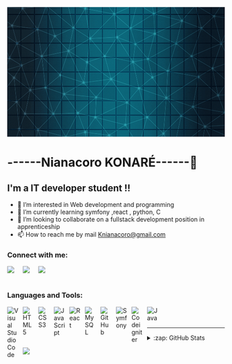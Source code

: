 <img src="https://github.com/Nianacoro130/Nianacoro130/blob/main/Larana,%20Inc..gif?raw=true" width="100%"  height="300px">

# ------Nianacoro KONARÉ------👋 


## I'm a IT developer student !!

- 👀 I’m interested in Web development and programming
- 🌱 I’m currently learning  symfony ,react , python, C 
- 💞️ I’m looking to collaborate on a fullstack development position in apprenticeship
- 📫 How to reach me by mail  Knianacoro@gmail.com

### Connect with me:


<a href="https://linkedin.com/in/Knianacoro"><img align="left" width="26px" src="https://img.icons8.com/doodle/48/000000/linkedin--v2.png" style="padding-right:10px"/><a>
<a href="https://linkedin.com/in/Knianacoro"><img align="left" width="26px" src="https://img.icons8.com/bubbles/50/000000/linkedin.png" style="padding-right:10px"/><a>
<a href="https://linkedin.com/in/Knianacoro"><img align="left" width="26px" src="https://img.icons8.com/external-tal-revivo-tritone-tal-revivo/64/000000/external-linkedin-a-business-and-employment-oriented-service-mobile-app-logo-tritone-tal-revivo.png" style="padding-right:10px"/><a>

  
  
<br><br>
### Languages and Tools:
<img align="left" alt="Visual Studio Code" width="26px" src="https://cdn.jsdelivr.net/gh/devicons/devicon/icons/vscode/vscode-original.svg" style="padding-right:10px;" />
<img align="left" alt="HTML5" width="26px" src="https://cdn.jsdelivr.net/gh/devicons/devicon/icons/html5/html5-original.svg" style="padding-right:10px;" />
<img align="left" alt="CSS3" width="26px" src="https://cdn.jsdelivr.net/gh/devicons/devicon/icons/css3/css3-original.svg" style="padding-right:10px;" />
<img align="left" alt="JavaScript" width="26px" src="https://cdn.jsdelivr.net/gh/devicons/devicon/icons/javascript/javascript-original.svg" style="padding-right:10px;"/>
<img align="left" alt="React" width="26px" src="https://cdn.jsdelivr.net/gh/devicons/devicon/icons/react/react-original.svg" style="padding-right:10px;" />
<img align="left" alt="MySQL" width="26px" src="https://img.icons8.com/color/48/000000/mysql-logo.png" style="padding-right:10px;" />
<img align="left" alt="GitHub" width="26px" src="https://img.icons8.com/color-glass/48/000000/github.png" style="padding-right:10px;" />
<img align="left" alt="Symfony" width="26px" src="https://img.icons8.com/external-tal-revivo-green-tal-revivo/36/000000/external-symfony-is-a-php-web-application-framework-logo-green-tal-revivo.png" style="padding-right:10px;" />
<img align="left" alt="Codeigniter" width="26px" src="https://img.icons8.com/external-tal-revivo-shadow-tal-revivo/24/000000/external-codeigniter-is-an-open-source-software-rapid-development-web-framework-logo-shadow-tal-revivo.png" style="padding-right:10px;" />
 <img align="left" alt="Java" width="26px" src="https://img.icons8.com/color/48/000000/java-coffee-cup-logo--v1.png" style="padding-right:10px;" />
 


<br />
<br />

---

<details>
  <summary>:zap: GitHub Stats</summary>

  <img align="left" alt="Nianacoro130's GitHub Stats" src="https://github-readme-stats.vercel.app/api?username=Nianacoro130&show_icons=true&hide_border=false&title_color=ff652f&icon_color=FFE400&bg_color=09131B&text_color=ffffff&border_color=0c1a25" />

</details>

<a align="left" width="26px" href="https://n-konare.000webhostapp.com"><img src="https://img.icons8.com/external-kiranshastry-lineal-color-kiranshastry/64/000000/external-website-advertising-kiranshastry-lineal-color-kiranshastry.png"/></a>


